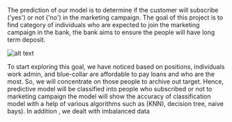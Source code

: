 The prediction of our model is to determine if the customer will subscribe ('yes') or not ('no') in the marketing campaign.
The goal of this project is to find category of individuals who are expected to join the marketing campaign in the bank, the bank aims to ensure the people will have long term deposit. 


![alt text](https://github.com//Users/hindsalem/Desktop/Picture1.png)

To start exploring this goal, we have noticed based on positions, individuals work admin, and blue-collar are affordable to pay loans and who are the most. So, we will concentrate on those people to archive out target. Hence, predictive model will be classified into people who subscribed or not to marketing campaign 
the model will show the accuracy of classification model with a help of various algorithms such as (KNN), decision tree, naive bays). In addition , we dealt with imbalanced data  
